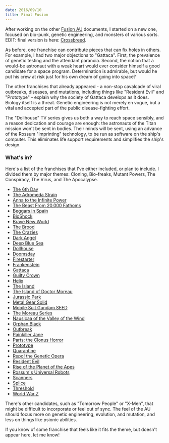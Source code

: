 ```yaml
---
date: 2016/09/10
title: Final Fusion
---
```


After working on the other [Fusion AU] documents,
I started on a new one, focused on bio-punk,
genetic engineering, and monsters of various sorts.
EDIT: final version is here: [Crossbreed](/2017/07/19/crossbreed/).

<!-- more -->

As before, one franchise can contribute pieces that can fix
holes in others. For example, I had two major objections to "Gattaca".
First, the prevalence of genetic testing and the attendant paranoia.
Second, the notion that a would-be astronaut with a weak heart would
ever consider himself a good candidate for a space program.
Determination is admirable, but would he put his crew at risk just for his
own dream of going into space?

The other franchises that already appeared -
a non-stop cavalcade of viral outbreaks, diseases, and mutations,
including things like "Resident Evil" and "Prototype" -
explain why the society of Gattaca develops as it does.
Biology itself is a threat.
Genetic engineering is not merely en vogue,
but a vital and accepted part of the public disease-fighting effort.

The "Dollhouse" TV series gives us both a way to reach space sensibly,
and a reason dedication and courage are enough:
the astronauts of the Titan mission won't be sent in bodies.
Their minds will be sent, using an advance of the Rossum "imprinting" technology,
to be run as software on the ship's computer.
This eliminates life support requirements and simplifies the ship's design.

### What's in?

Here's a list of the franchises that I've either included,
or plan to include.
I divided them by major themes:
Cloning, Bio-freaks, Mutant Powers, The Conspiracy, The Virus, and The Apocalypse.

* [The 6th Day](http://tvtropes.org/pmwiki/pmwiki.php/Film/The6thDay)
* [The Adromeda Strain](http://tvtropes.org/pmwiki/pmwiki.php/Literature/TheAndromedaStrain)
* [Anna to the Infinite Power](https://en.wikipedia.org/wiki/Anna_to_the_Infinite_Power)
* [The Beast From 20,000 Fathoms](http://tvtropes.org/pmwiki/pmwiki.php/Film/TheBeastFromTwentyThousandFathoms)
* [Beggars in Spain](https://en.wikipedia.org/wiki/Beggars_in_Spain)
* [BioShock](http://tvtropes.org/pmwiki/pmwiki.php/VideoGame/BioShock)
* [Brave New World](http://tvtropes.org/pmwiki/pmwiki.php/Literature/BraveNewWorld)
* [The Brood](http://tvtropes.org/pmwiki/pmwiki.php/Film/TheBrood)
* [The Crazies](http://tvtropes.org/pmwiki/pmwiki.php/Film/TheCrazies)
* [Dark Angel](http://tvtropes.org/pmwiki/pmwiki.php/Series/DarkAngel)
* [Deep Blue Sea](http://tvtropes.org/pmwiki/pmwiki.php/Film/DeepBlueSea)
* [Dollhouse](http://tvtropes.org/pmwiki/pmwiki.php/Series/Dollhouse)
* [Doomsday](http://tvtropes.org/pmwiki/pmwiki.php/Film/Doomsday)
* [Firestarter](http://tvtropes.org/pmwiki/pmwiki.php/Literature/Firestarter)
* [Frankenstein](http://tvtropes.org/pmwiki/pmwiki.php/Literature/Frankenstein)
* [Gattaca](http://tvtropes.org/pmwiki/pmwiki.php/Film/Gattaca)
* [Guilty Crown](http://tvtropes.org/pmwiki/pmwiki.php/Anime/GuiltyCrown)
* [Helix](http://tvtropes.org/pmwiki/pmwiki.php/Series/Helix)
* [The Island](http://tvtropes.org/pmwiki/pmwiki.php/Film/TheIsland)
* [The Island of Doctor Moreau](http://tvtropes.org/pmwiki/pmwiki.php/Film/TheIslandOfDoctorMoreau)
* [Jurassic Park](http://tvtropes.org/pmwiki/pmwiki.php/Film/JurassicPark)
* [Metal Gear Solid](https://en.wikipedia.org/wiki/Metal_Gear_Solid)
* [Mobile Suit Gundam SEED](https://en.wikipedia.org/wiki/Mobile_Suit_Gundam_SEED)
* [The Moreau Series](http://tvtropes.org/pmwiki/pmwiki.php/Literature/MoreauSeries)
* [Nausicaa of the Valley of the Wind](http://tvtropes.org/pmwiki/pmwiki.php/Manga/NausicaaOfTheValleyOfTheWind)
* [Orphan Black](http://tvtropes.org/pmwiki/pmwiki.php/Series/OrphanBlack)
* [Outbreak](http://tvtropes.org/pmwiki/pmwiki.php/Film/Outbreak)
* [Painkiller Jane](http://tvtropes.org/pmwiki/pmwiki.php/Series/PainkillerJane)
* [Parts: the Clonus Horror](http://tvtropes.org/pmwiki/pmwiki.php/Film/Clonus)
* [Prototype](http://tvtropes.org/pmwiki/pmwiki.php/VideoGame/Prototype)
* [Quarantine](http://tvtropes.org/pmwiki/pmwiki.php/Film/Quarantine)
* [Repo! the Genetic Opera](http://tvtropes.org/pmwiki/pmwiki.php/Film/RepoTheGeneticOpera)
* [Resident Evil](http://tvtropes.org/pmwiki/pmwiki.php/Franchise/ResidentEvil)
* [Rise of the Planet of the Apes](http://tvtropes.org/pmwiki/pmwiki.php/Film/RiseOfThePlanetOfTheApes)
* [Rossum's Universal Robots](http://tvtropes.org/pmwiki/pmwiki.php/Theatre/RossumsUniversalRobots)
* [Scanners](http://tvtropes.org/pmwiki/pmwiki.php/Film/Scanners)
* [Splice](http://tvtropes.org/pmwiki/pmwiki.php/Film/Splice)
* [Threshold](http://tvtropes.org/pmwiki/pmwiki.php/Series/Threshold)
* [World War Z](http://tvtropes.org/pmwiki/pmwiki.php/Literature/WorldWarZ)

There's other candidates, such as "Tomorrow People" or "X-Men",
that might be difficult to incorporate or feel out of sync.
The feel of the AU should focus more on genetic engineering,
evolution, and mutation, and less on things like psionic abilities.

If you know of some franchise that feels like it fits the theme,
but doesn't appear here, let me know!

[Fusion AU]: /2016/05/16/fusion-au/
